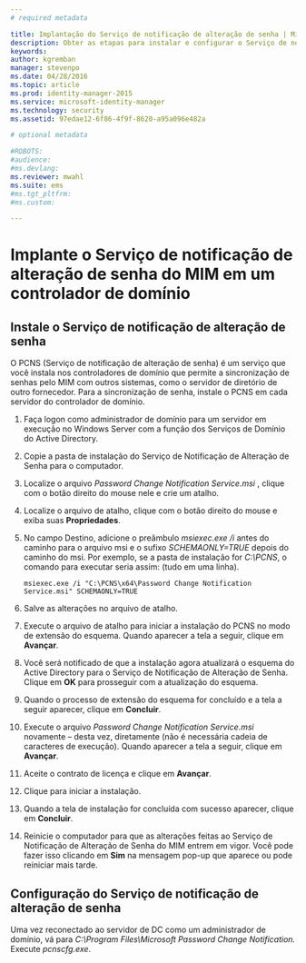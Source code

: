 ```yaml
---
# required metadata

title: Implantação do Serviço de notificação de alteração de senha | Microsoft Identity Manager
description: Obter as etapas para instalar e configurar o Serviço de notificação de alteração de senha do MIM em seu controlador de domínio.
keywords:
author: kgremban
manager: stevenpo
ms.date: 04/28/2016
ms.topic: article
ms.prod: identity-manager-2015
ms.service: microsoft-identity-manager
ms.technology: security
ms.assetid: 97edae12-6f86-4f9f-8620-a95a096e482a

# optional metadata

#ROBOTS:
#audience:
#ms.devlang:
ms.reviewer: mwahl
ms.suite: ems
#ms.tgt_pltfrm:
#ms.custom:

---
```


# Implante o Serviço de notificação de alteração de senha do MIM em um controlador de domínio

## Instale o Serviço de notificação de alteração de senha
O PCNS (Serviço de notificação de alteração de senha) é um serviço que você instala nos controladores de domínio que permite a sincronização de senhas pelo MIM com outros sistemas, como o servidor de diretório de outro fornecedor. Para a sincronização de senha, instale o PCNS em cada servidor do controlador de domínio.

1.  Faça logon como administrador de domínio para um servidor em execução no Windows Server com a função dos Serviços de Domínio do Active Directory.

2.  Copie a pasta de instalação do Serviço de Notificação de Alteração de Senha para o computador.

3.  Localize o arquivo *Password Change Notification Service.msi* , clique com o botão direito do mouse nele e crie um atalho.

4.  Localize o arquivo de atalho, clique com o botão direito do mouse e exiba suas **Propriedades**.

5.  No campo Destino, adicione o preâmbulo *msiexec.exe /i* antes do caminho para o arquivo msi e o sufixo *SCHEMAONLY=TRUE* depois do caminho do msi. Por exemplo, se a pasta de instalação for *C:\PCNS*, o comando para executar seria assim: (tudo em uma linha).

    ```
    msiexec.exe /i "C:\PCNS\x64\Password Change Notification Service.msi" SCHEMAONLY=TRUE
    ```

6.  Salve as alterações no arquivo de atalho.

7.  Execute o arquivo de atalho para iniciar a instalação do PCNS no modo de extensão do esquema. Quando aparecer a tela a seguir, clique em **Avançar**.

8.  Você será notificado de que a instalação agora atualizará o esquema do Active Directory para o Serviço de Notificação de Alteração de Senha. Clique em **OK** para prosseguir com a atualização do esquema.

9. Quando o processo de extensão do esquema for concluído e a tela a seguir aparecer, clique em **Concluir**.

10. Execute o arquivo *Password Change Notification Service.msi* novamente – desta vez, diretamente (não é necessária cadeia de caracteres de execução).  Quando aparecer a tela a seguir, clique em **Avançar**.

11. Aceite o contrato de licença e clique em **Avançar**.

12. Clique para iniciar a instalação.

13. Quando a tela de instalação for concluída com sucesso aparecer, clique em **Concluir**.

14. Reinicie o computador para que as alterações feitas ao Serviço de Notificação de Alteração de Senha do MIM entrem em vigor. Você pode fazer isso clicando em **Sim** na mensagem pop-up que aparece ou pode reiniciar mais tarde.

## Configuração do Serviço de notificação de alteração de senha
Uma vez reconectado ao servidor de DC como um administrador de domínio, vá para *C:\Program Files\Microsoft Password Change Notification.* Execute *pcnscfg.exe*.


<!--HONumber=Apr16_HO2-->


